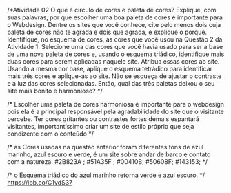 /*Atividade 02
O que é círculo de cores e paleta de cores?
Explique, com suas palavras, por que escolher uma boa paleta de cores é importante para o Webdesign.
Dentre os sites que você conhece, cite pelo menos dois cuja paleta de cores não te agrada e dois que agrada, e explique o porquê.
Identifique, no esquema de cores, as cores que você usou na Questão 2 da Atividade 1.
Selecione uma das cores que você havia usado para ser a base de uma nova paleta de cores e, usando o esquema triádico, identifique mais duas cores para serem aplicadas naquele site. Atribua essas cores ao site.
Usando a mesma cor base, aplique o esquema tetrádico para identificar mais três cores e aplique-as ao site. Não se esqueça de ajustar o contraste e a luz das cores selecionadas. 
Então, qual das três paletas deixou o seu site mais bonito e harmonioso? */


/* Escolher uma paleta de cores harmoniosa é importante para o webdesign pois ela é a principal responsável pela agradabilidade do site que o visitante percebe.
Ter cores gritantes ou contrastes fortes demais espantará visitantes, importantíssimo criar um site de estilo próprio que seja condizente com o conteúdo */

/* as Cores usadas na questão anterior foram diferentes tons de azul marinho, azul escuro e verde, é um site sobre andar de barco e contato com a natureza.
#2B823A ; #51A35F ; #00410B; #50608F; #143153; */

/* o Esquema triádico do azul marinho retorna verde e azul escuro. */
<img> https://ibb.co/C1vdS37 </img>

